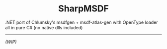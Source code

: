 <h1 align="center">SharpMSDF</h1>
.NET port of Chlumsky's msdfgen + msdf-atlas-gen with OpenType loader all in pure C# (no native dlls included) 

---

*(WIP)*